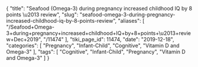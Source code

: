 {
    "title": "Seafood (Omega-3) during pregnancy increased childhood IQ by 8 points \u2013 review",
    "slug": "seafood-omega-3-during-pregnancy-increased-childhood-iq-by-8-points-review",
    "aliases": [
        "/Seafood+Omega-3+during+pregnancy+increased+childhood+IQ+by+8+points+\u2013+review+Dec+2019",
        "/11474"
    ],
    "tiki_page_id": 11474,
    "date": "2019-12-18",
    "categories": [
        "Pregnancy",
        "Infant-Child",
        "Cognitive",
        "Vitamin D and Omega-3"
    ],
    "tags": [
        "Cognitive",
        "Infant-Child",
        "Pregnancy",
        "Vitamin D and Omega-3"
    ]
}